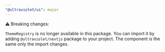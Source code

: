 ```yaml
---
"@ultraviolet/ui": major
---
```


⚠️ Breaking changes:

`ThemeRegistry` is no longer available in this package. You can import it by adding `@ultraviolet/nextjs` package to your project. The component is the same only the import changes.
